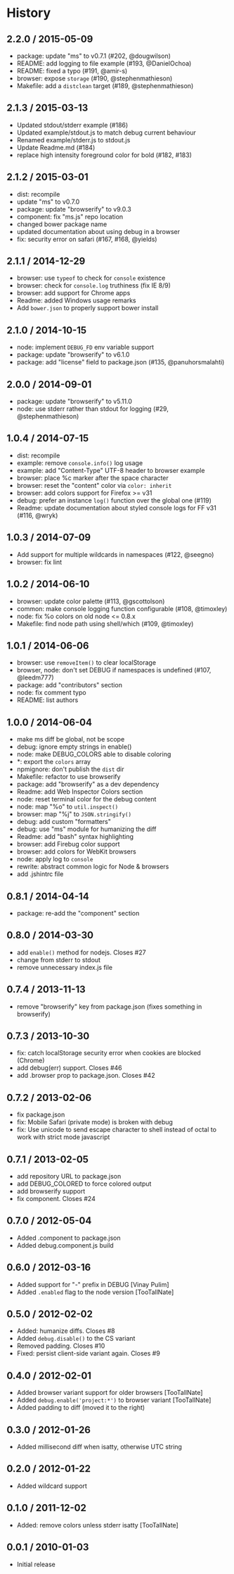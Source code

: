# History

## 2.2.0 / 2015-05-09

* package: update "ms" to v0.7.1 \(\#202, @dougwilson\)
* README: add logging to file example \(\#193, @DanielOchoa\)
* README: fixed a typo \(\#191, @amir-s\)
* browser: expose `storage` \(\#190, @stephenmathieson\)
* Makefile: add a `distclean` target \(\#189, @stephenmathieson\)

## 2.1.3 / 2015-03-13

* Updated stdout/stderr example \(\#186\)
* Updated example/stdout.js to match debug current behaviour
* Renamed example/stderr.js to stdout.js
* Update Readme.md \(\#184\)
* replace high intensity foreground color for bold \(\#182, \#183\)

## 2.1.2 / 2015-03-01

* dist: recompile
* update "ms" to v0.7.0
* package: update "browserify" to v9.0.3
* component: fix "ms.js" repo location
* changed bower package name
* updated documentation about using debug in a browser
* fix: security error on safari \(\#167, \#168, @yields\)

## 2.1.1 / 2014-12-29

* browser: use `typeof` to check for `console` existence
* browser: check for `console.log` truthiness \(fix IE 8/9\)
* browser: add support for Chrome apps
* Readme: added Windows usage remarks
* Add `bower.json` to properly support bower install

## 2.1.0 / 2014-10-15

* node: implement `DEBUG_FD` env variable support
* package: update "browserify" to v6.1.0
* package: add "license" field to package.json \(\#135, @panuhorsmalahti\)

## 2.0.0 / 2014-09-01

* package: update "browserify" to v5.11.0
* node: use stderr rather than stdout for logging \(\#29, @stephenmathieson\)

## 1.0.4 / 2014-07-15

* dist: recompile
* example: remove `console.info()` log usage
* example: add "Content-Type" UTF-8 header to browser example
* browser: place %c marker after the space character
* browser: reset the "content" color via `color: inherit`
* browser: add colors support for Firefox &gt;= v31
* debug: prefer an instance `log()` function over the global one \(\#119\)
* Readme: update documentation about styled console logs for FF v31 \(\#116, @wryk\)

## 1.0.3 / 2014-07-09

* Add support for multiple wildcards in namespaces \(\#122, @seegno\)
* browser: fix lint

## 1.0.2 / 2014-06-10

* browser: update color palette \(\#113, @gscottolson\)
* common: make console logging function configurable \(\#108, @timoxley\)
* node: fix %o colors on old node &lt;= 0.8.x
* Makefile: find node path using shell/which \(\#109, @timoxley\)

## 1.0.1 / 2014-06-06

* browser: use `removeItem()` to clear localStorage
* browser, node: don't set DEBUG if namespaces is undefined \(\#107, @leedm777\)
* package: add "contributors" section
* node: fix comment typo
* README: list authors

## 1.0.0 / 2014-06-04

* make ms diff be global, not be scope
* debug: ignore empty strings in enable\(\)
* node: make DEBUG\_COLORS able to disable coloring
* \*: export the `colors` array
* npmignore: don't publish the `dist` dir
* Makefile: refactor to use browserify
* package: add "browserify" as a dev dependency
* Readme: add Web Inspector Colors section
* node: reset terminal color for the debug content
* node: map "%o" to `util.inspect()`
* browser: map "%j" to `JSON.stringify()`
* debug: add custom "formatters"
* debug: use "ms" module for humanizing the diff
* Readme: add "bash" syntax highlighting
* browser: add Firebug color support
* browser: add colors for WebKit browsers
* node: apply log to `console`
* rewrite: abstract common logic for Node & browsers
* add .jshintrc file

## 0.8.1 / 2014-04-14

* package: re-add the "component" section

## 0.8.0 / 2014-03-30

* add `enable()` method for nodejs. Closes \#27
* change from stderr to stdout
* remove unnecessary index.js file

## 0.7.4 / 2013-11-13

* remove "browserify" key from package.json \(fixes something in browserify\)

## 0.7.3 / 2013-10-30

* fix: catch localStorage security error when cookies are blocked \(Chrome\)
* add debug\(err\) support. Closes \#46
* add .browser prop to package.json. Closes \#42

## 0.7.2 / 2013-02-06

* fix package.json
* fix: Mobile Safari \(private mode\) is broken with debug
* fix: Use unicode to send escape character to shell instead of octal to work with strict mode javascript

## 0.7.1 / 2013-02-05

* add repository URL to package.json
* add DEBUG\_COLORED to force colored output
* add browserify support
* fix component. Closes \#24

## 0.7.0 / 2012-05-04

* Added .component to package.json
* Added debug.component.js build

## 0.6.0 / 2012-03-16

* Added support for "-" prefix in DEBUG \[Vinay Pulim\]
* Added `.enabled` flag to the node version \[TooTallNate\]

## 0.5.0 / 2012-02-02

* Added: humanize diffs. Closes \#8
* Added `debug.disable()` to the CS variant
* Removed padding. Closes \#10
* Fixed: persist client-side variant again. Closes \#9

## 0.4.0 / 2012-02-01

* Added browser variant support for older browsers \[TooTallNate\]
* Added `debug.enable('project:*')` to browser variant \[TooTallNate\]
* Added padding to diff \(moved it to the right\)

## 0.3.0 / 2012-01-26

* Added millisecond diff when isatty, otherwise UTC string

## 0.2.0 / 2012-01-22

* Added wildcard support

## 0.1.0 / 2011-12-02

* Added: remove colors unless stderr isatty \[TooTallNate\]

## 0.0.1 / 2010-01-03

* Initial release

